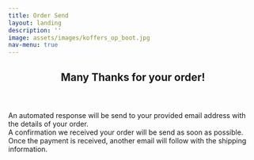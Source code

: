 ```yaml
---
title: Order Send
layout: landing
description: ''
image: assets/images/koffers_op_boot.jpg
nav-menu: true
---
```


<!-- Main -->
<div id="main">

<!-- One -->
<section id="one">
	<div class="inner">
		<header class="major">
			<h2>Many Thanks for your order!</h2>
		</header>
		<p>An automated response will be send to your provided email address with the details of your order.<br/>
		A confirmation we received your order will be send as soon as possible.<br/>
		Once the payment is received, another email will follow with the shipping information.</p>
	</div>
</section>

</div>
